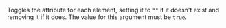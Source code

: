 Toggles the attribute for each element, setting it to `""` if it doesn't exist and removing it if it does. The value for this argument must be `true`.
